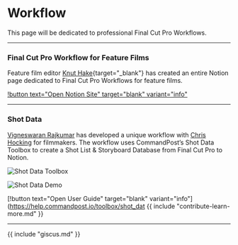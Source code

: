 # Workflow

This page will be dedicated to professional Final Cut Pro Workflows.

---

### Final Cut Pro Workflow for Feature Films

Feature film editor [Knut Hake](http://www.knuthake.de){target="_blank"} has created an entire Notion page dedicated to Final Cut Pro Workflows for feature films.

[!button text="Open Notion Site" target="blank" variant="info"](https://knuthake.notion.site/Final-Cut-Pro-Workflow-for-feature-films-8ba47cb0860049eebca48e4317ba2c09)

---

### Shot Data

[Vigneswaran Rajkumar](https://twitter.com/IAmVigneswaran) has developed a unique workflow with [Chris Hocking](https://twitter.com/chrisatlatenite) for filmmakers. The workflow uses CommandPost’s Shot Data Toolbox to create a Shot List & Storyboard Database from Final Cut Pro to Notion.

![Shot Data Toolbox](https://1056917983-files.gitbook.io/~/files/v0/b/gitbook-x-prod.appspot.com/o/spaces%2F-L9OTURb51tpF4FoDube%2Fuploads%2Fgit-blob-32a231a17c2e6d0dcae6cab18138dee488905272%2FShot_Data_Toolbox.png?alt=media)

![Shot Data Demo](https://1056917983-files.gitbook.io/~/files/v0/b/gitbook-x-prod.appspot.com/o/spaces%2F-L9OTURb51tpF4FoDube%2Fuploads%2Fgit-blob-4cf31b23c3c0281860871a36391801886408a120%2FS2.4.gif?alt=media)

[!button text="Open User Guide" target="blank" variant="info"](https://help.commandpost.io/toolbox/shot_dat
{{ include "contribute-learn-more.md" }}

---

{{ include "giscus.md" }}
